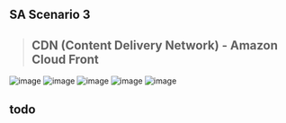 ## SA Scenario 3
> ## CDN (Content Delivery Network) - Amazon Cloud Front

<img alt="image" src="https://github.com/Brindha-m/AWS_Games/assets/72887609/09f491e8-742b-4429-95b6-0f7d9c30e8ea">
<img alt="image" src="https://github.com/Brindha-m/AWS_Games/assets/72887609/c6b1692f-33f1-4702-8550-077e1056af64">
<img alt="image" src="https://github.com/Brindha-m/AWS_Games/assets/72887609/d2642f82-6eb8-4a6c-a75a-e7ba74c1102e">
<img alt="image" src="https://github.com/Brindha-m/AWS_Games/assets/72887609/94d733d3-3b81-4573-8edd-ede1975457b0">
<img alt="image" src="https://github.com/Brindha-m/AWS_Games/assets/72887609/a3d50b03-301f-44ac-a0ff-1e6a33dc09a4">

## todo
